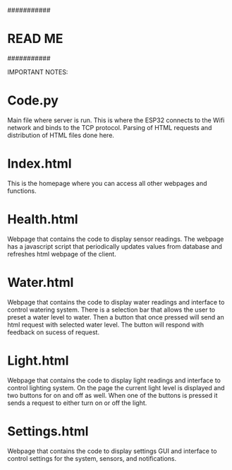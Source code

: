 ###########
# READ ME #
###########

IMPORTANT NOTES: 


Code.py
==========
Main file where server is run. This is where the ESP32 connects to the Wifi network and binds to the TCP protocol. 
Parsing of HTML requests and distribution of HTML files done here. 

Index.html
============
This is the homepage where you can access all other webpages and functions. 

Health.html
==========
Webpage that contains the code to display sensor readings. The webpage has a javascript script that periodically updates 
values from database and refreshes html webpage of the client. 

Water.html
==========
Webpage that contains the code to display water readings and interface to control watering system. There is a selection
bar that allows the user to preset a water level to water. Then a button that once pressed will send an html request with 
selected water level. The button will respond with feedback on sucess of request. 

Light.html
==========
Webpage that contains the code to display light readings and interface to control lighting system. 
On the page the current light level is displayed and two buttons for on and off as well. When one of the
buttons is pressed it sends a request to either turn on or off the light. 

Settings.html
==========
Webpage that contains the code to display settings GUI and interface to control settings for the system, sensors, and notifications.


